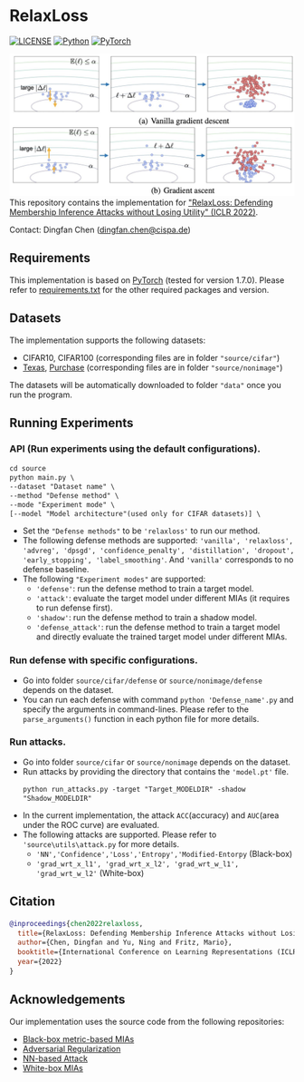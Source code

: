 # RelaxLoss
[![LICENSE](https://img.shields.io/badge/license-MIT-green?style=flat-square)](LICENSE)
[![Python](https://img.shields.io/badge/python-3.6-blue.svg?style=flat-square)](https://www.python.org/)
[![PyTorch](https://img.shields.io/badge/PyTorch-1.7.0-orange)](https://pytorch.org/)

![image](relaxloss.jpg)
This repository contains the implementation for ["RelaxLoss: Defending Membership Inference Attacks without Losing Utility" (ICLR 2022)](https://openreview.net/pdf?id=FEDfGWVZYIn).

Contact: Dingfan Chen ([dingfan.chen@cispa.de](mailto:dingfan.chen@cispa.de))


## Requirements
This implementation is based on [PyTorch](https://www.anaconda.com/download/) (tested for version 1.7.0). Please refer to [requirements.txt](requirements.txt) for the other required packages and version.  

## Datasets
The implementation supports the following datasets:
- CIFAR10, CIFAR100 (corresponding files are in folder `"source/cifar"`)
- [Texas](https://www.dshs.texas.gov/THCIC/Hospitals/Download.shtm), [Purchase](https://www.kaggle.com/c/acquire-valued-shoppers-challenge) (corresponding files are in folder `"source/nonimage"`)

The datasets will be automatically downloaded to folder `"data"` once you run the program. 
 
## Running Experiments
### API (Run experiments using the default configurations).
```main
cd source
python main.py \
--dataset "Dataset name" \
--method "Defense method" \
--mode "Experiment mode" \
[--model "Model architecture"(used only for CIFAR datasets)] \ 
```
- Set the `"Defense methods"` to be `'relaxloss'` to run our method.  
- The following defense methods are supported: 
`'vanilla', 'relaxloss', 'advreg', 'dpsgd', 'confidence_penalty', 'distillation', 'dropout', 'early_stopping', 'label_smoothing'`.
And `'vanilla'` corresponds to no defense baseline.
- The following `"Experiment modes"` are supported: 
  - `'defense'`: run the defense method to train a target model.
  - `'attack'`:  evaluate the target model under different MIAs (it requires to run defense first).
  - `'shadow'`: run the defense method to train a shadow model.
  - `'defense_attack'`: run the defense method to train a target model and directly evaluate the trained target model under different MIAs.

### Run defense with specific configurations.
- Go into folder `source/cifar/defense` or `source/nonimage/defense` depends on the dataset.
- You can run each defense with command `python 'Defense_name'.py` and specify the arguments in command-lines. Please refer to the `parse_arguments()` function in each python file for more details.
 
### Run attacks.
- Go into folder `source/cifar` or `source/nonimage` depends on the dataset.
- Run attacks by providing the directory that contains the `'model.pt'` file. 
    ``` 
    python run_attacks.py -target "Target_MODELDIR" -shadow "Shadow_MODELDIR"  
    ```
- In the current implementation, the attack `ACC`(accuracy) and `AUC`(area under the ROC curve) are evaluated.
- The following attacks are supported. Please refer to `'source\utils\attack.py` for more details.
    - `'NN','Confidence','Loss','Entropy','Modified-Entorpy` (Black-box)
    - `'grad_wrt_x_l1', 'grad_wrt_x_l2', 'grad_wrt_w_l1', 'grad_wrt_w_l2'` (White-box)

## Citation
```bibtex
@inproceedings{chen2022relaxloss,
  title={RelaxLoss: Defending Membership Inference Attacks without Losing Utility},
  author={Chen, Dingfan and Yu, Ning and Fritz, Mario},
  booktitle={International Conference on Learning Representations (ICLR)},
  year={2022}
}
```

## Acknowledgements
Our implementation uses the source code from the following repositories:
- [Black-box metric-based MIAs](https://github.com/inspire-group/membership-inference-evaluation)
- [Adversarial Regularization](https://github.com/SPIN-UMass/ML-Privacy-Regulization)
- [NN-based Attack](https://github.com/jjy1994/MemGuard)
- [White-box MIAs](https://github.com/shrezaei/MI-Attack)